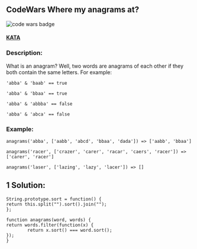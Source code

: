 ## CodeWars Where my anagrams at?

![code wars badge](https://www.codewars.com/users/FreePhoenix/badges/large)

#### [KATA](https://www.codewars.com/kata/where-my-anagrams-at)

### Description:

What is an anagram? Well, two words are anagrams of each other if they both contain the same letters. For example:

    'abba' & 'baab' == true

    'abba' & 'bbaa' == true

    'abba' & 'abbba' == false

    'abba' & 'abca' == false

### Example:

    anagrams('abba', ['aabb', 'abcd', 'bbaa', 'dada']) => ['aabb', 'bbaa']

    anagrams('racer', ['crazer', 'carer', 'racar', 'caers', 'racer']) => ['carer', 'racer']

    anagrams('laser', ['lazing', 'lazy', 'lacer']) => []

## 1 Solution:

    String.prototype.sort = function() {
    return this.split("").sort().join("");
    };

    function anagrams(word, words) {
    return words.filter(function(x) {
    		return x.sort() === word.sort();
    });
    }
